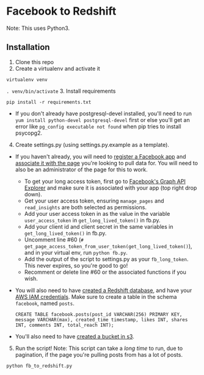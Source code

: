 # Facebook to Redshift

Note: This uses Python3.


## Installation
1. Clone this repo
2. Create a virtualenv and activate it

  `virtualenv venv`
  
  `. venv/bin/activate`
3. Install requirements

  `pip install -r requirements.txt`

  * If you don't already have postgresql-devel installed, you'll need to run `yum install python-devel postgresql-devel` first or else you'll get an error like `pg_config executable not found` when pip tries to install psycopg2.
  
4. Create settings.py (using settings.py.example as a template). 

  * If you haven't already, you will need to [register a Facebook app](https://developers.facebook.com/docs/apps/register) and [associate it with the page](http://stackoverflow.com/questions/9265062/how-to-link-a-facebook-app-with-an-existing-fan-page) you're looking to pull data for. You will need to also be an administrator of the page for this to work.
  
    * To get your long access token, first go to [Facebook's Graph API Explorer](https://developers.facebook.com/tools/explorer) and make sure it is associated with your app (top right drop down).
    * Get your user access token, ensuring `manage_pages` and `read_insights` are both selected as permissions.
    * Add your user access token in as the value in the variable `user_access_token` in `get_long_lived_token()` in fb.py.
    * Add your client id and client secret in the same variables in `get_long_lived_token()` in fb.py.
    * Uncomment line #60 (`# get_page_access_token_from_user_token(get_long_lived_token()`), and in your virtual env, run `python fb.py`.
    * Add the output of the script to settings.py as your `fb_long_token`. This never expires, so you're good to go!
    * Recomment or delete line #60 or the associated functions if you wish.
    
  * You will also need to have [created a Redshift database](http://docs.aws.amazon.com/redshift/latest/dg/t_creating_database.html), and have your [AWS IAM credentials](https://aws.amazon.com/iam/). Make sure to create a table in the schema `facebook`, named `posts`. 
    
    `CREATE TABLE facebook.posts(post_id VARCHAR(256) PRIMARY KEY, message VARCHAR(max), created_time timestamp, likes INT, shares INT, comments INT, total_reach INT);`
    
  * You'll also need to have [created a bucket in s3](http://docs.aws.amazon.com/gettingstarted/latest/swh/getting-started-create-bucket.html).
  
5. Run the script! Note: This script can take a *long time* to run, due to pagination, if the page you're pulling posts from has a lot of posts.
  
  `python fb_to_redshift.py`
